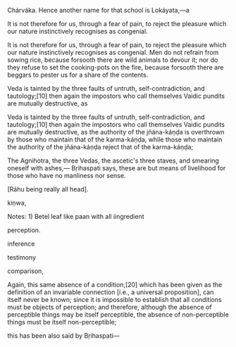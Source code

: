 Chárváka. Hence another name for that school is Lokáyata,—a


It is not therefore for us, through a fear of pain, to reject the pleasure which our nature instinctively recognises as congenial.


It is not therefore for us, through a fear of pain, to reject the pleasure which our nature instinctively recognises as congenial. Men do not refrain from sowing rice, because forsooth there are wild animals to devour it; nor do they refuse to set the cooking-pots on the fire, because forsooth there are beggars to pester us for a share of the contents.


Veda is tainted by the three faults of untruth, self-contradiction, and tautology;[10] then again the impostors who call themselves Vaidic pundits are mutually destructive, as


Veda is tainted by the three faults of untruth, self-contradiction, and tautology;[10] then again the impostors who call themselves Vaidic pundits are mutually destructive, as the authority of the jñána-káṇḍa is overthrown by those who maintain that of the karma-káṇḍa, while those who maintain the authority of the jñána-káṇḍa reject that of the karma-káṇḍa;


The Agnihotra, the three Vedas, the ascetic's three staves, and smearing oneself with ashes,— Bṛihaspati says, these are but means of livelihood for those who have no manliness nor sense.


[Ráhu being really all head].


kiṇwa,

Notes: 1) Betel leaf like paan with all iingredient  


perception.


inference


testimony


comparison,


Again, this same absence of a condition,[20] which has been given as the definition of an invariable connection [i.e., a universal proposition], can itself never be known; since it is impossible to establish that all conditions must be objects of perception; and therefore, although the absence of perceptible things may be itself perceptible, the absence of non-perceptible things must be itself non-perceptible;


this has been also said by Bṛihaspati—


